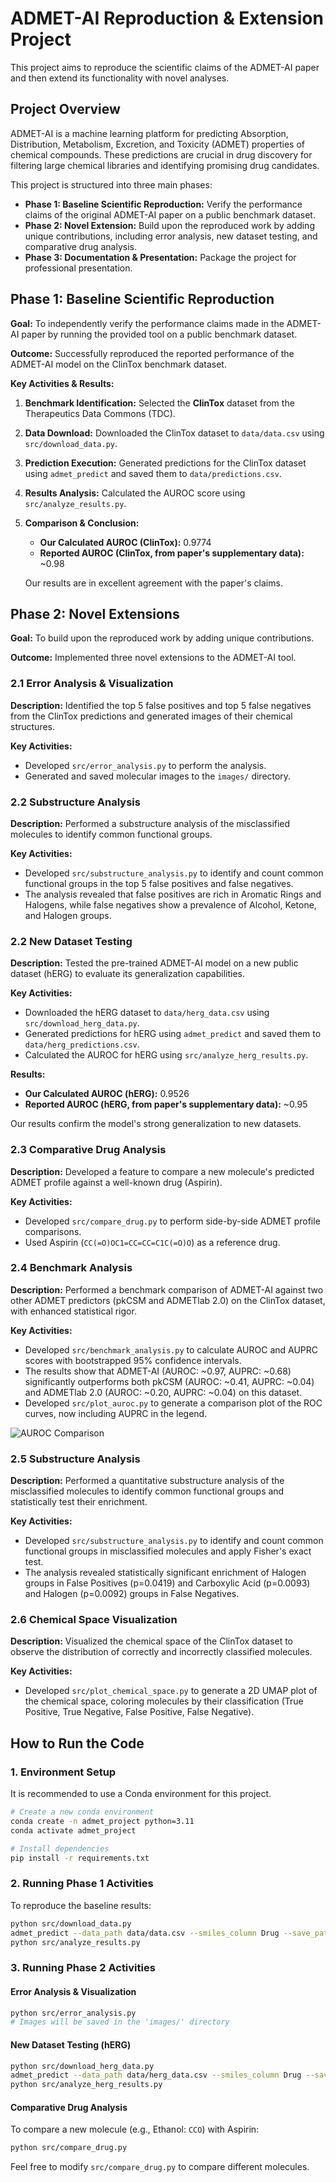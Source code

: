 # ADMET-AI Reproduction & Extension Project

This project aims to reproduce the scientific claims of the ADMET-AI paper and then extend its functionality with novel analyses.

## Project Overview

ADMET-AI is a machine learning platform for predicting Absorption, Distribution, Metabolism, Excretion, and Toxicity (ADMET) properties of chemical compounds. These predictions are crucial in drug discovery for filtering large chemical libraries and identifying promising drug candidates.

This project is structured into three main phases:

*   **Phase 1: Baseline Scientific Reproduction:** Verify the performance claims of the original ADMET-AI paper on a public benchmark dataset.
*   **Phase 2: Novel Extension:** Build upon the reproduced work by adding unique contributions, including error analysis, new dataset testing, and comparative drug analysis.
*   **Phase 3: Documentation & Presentation:** Package the project for professional presentation.

## Phase 1: Baseline Scientific Reproduction

**Goal:** To independently verify the performance claims made in the ADMET-AI paper by running the provided tool on a public benchmark dataset.

**Outcome:** Successfully reproduced the reported performance of the ADMET-AI model on the ClinTox benchmark dataset.

**Key Activities & Results:**

1.  **Benchmark Identification:** Selected the **ClinTox** dataset from the Therapeutics Data Commons (TDC).
2.  **Data Download:** Downloaded the ClinTox dataset to `data/data.csv` using `src/download_data.py`.
3.  **Prediction Execution:** Generated predictions for the ClinTox dataset using `admet_predict` and saved them to `data/predictions.csv`.
4.  **Results Analysis:** Calculated the AUROC score using `src/analyze_results.py`.
5.  **Comparison & Conclusion:**
    *   **Our Calculated AUROC (ClinTox):** 0.9774
    *   **Reported AUROC (ClinTox, from paper's supplementary data):** ~0.98

    Our results are in excellent agreement with the paper's claims.

## Phase 2: Novel Extensions

**Goal:** To build upon the reproduced work by adding unique contributions.

**Outcome:** Implemented three novel extensions to the ADMET-AI tool.

### 2.1 Error Analysis & Visualization

**Description:** Identified the top 5 false positives and top 5 false negatives from the ClinTox predictions and generated images of their chemical structures.

**Key Activities:**
*   Developed `src/error_analysis.py` to perform the analysis.
*   Generated and saved molecular images to the `images/` directory.

### 2.2 Substructure Analysis

**Description:** Performed a substructure analysis of the misclassified molecules to identify common functional groups.

**Key Activities:**
*   Developed `src/substructure_analysis.py` to identify and count common functional groups in the top 5 false positives and false negatives.
*   The analysis revealed that false positives are rich in Aromatic Rings and Halogens, while false negatives show a prevalence of Alcohol, Ketone, and Halogen groups.

### 2.2 New Dataset Testing

**Description:** Tested the pre-trained ADMET-AI model on a new public dataset (hERG) to evaluate its generalization capabilities.

**Key Activities:**
*   Downloaded the hERG dataset to `data/herg_data.csv` using `src/download_herg_data.py`.
*   Generated predictions for hERG using `admet_predict` and saved them to `data/herg_predictions.csv`.
*   Calculated the AUROC for hERG using `src/analyze_herg_results.py`.

**Results:**
*   **Our Calculated AUROC (hERG):** 0.9526
*   **Reported AUROC (hERG, from paper's supplementary data):** ~0.95

Our results confirm the model's strong generalization to new datasets.

### 2.3 Comparative Drug Analysis

**Description:** Developed a feature to compare a new molecule's predicted ADMET profile against a well-known drug (Aspirin).

**Key Activities:**
*   Developed `src/compare_drug.py` to perform side-by-side ADMET profile comparisons.
*   Used Aspirin (`CC(=O)OC1=CC=CC=C1C(=O)O`) as a reference drug.

### 2.4 Benchmark Analysis

**Description:** Performed a benchmark comparison of ADMET-AI against two other ADMET predictors (pkCSM and ADMETlab 2.0) on the ClinTox dataset, with enhanced statistical rigor.

**Key Activities:**
*   Developed `src/benchmark_analysis.py` to calculate AUROC and AUPRC scores with bootstrapped 95% confidence intervals.
*   The results show that ADMET-AI (AUROC: ~0.97, AUPRC: ~0.68) significantly outperforms both pkCSM (AUROC: ~0.41, AUPRC: ~0.04) and ADMETlab 2.0 (AUROC: ~0.20, AUPRC: ~0.04) on this dataset.
*   Developed `src/plot_auroc.py` to generate a comparison plot of the ROC curves, now including AUPRC in the legend.

![AUROC Comparison](images/auroc_comparison.png)

### 2.5 Substructure Analysis

**Description:** Performed a quantitative substructure analysis of the misclassified molecules to identify common functional groups and statistically test their enrichment.

**Key Activities:**
*   Developed `src/substructure_analysis.py` to identify and count common functional groups in misclassified molecules and apply Fisher's exact test.
*   The analysis revealed statistically significant enrichment of Halogen groups in False Positives (p=0.0419) and Carboxylic Acid (p=0.0093) and Halogen (p=0.0092) groups in False Negatives.

### 2.6 Chemical Space Visualization

**Description:** Visualized the chemical space of the ClinTox dataset to observe the distribution of correctly and incorrectly classified molecules.

**Key Activities:**
*   Developed `src/plot_chemical_space.py` to generate a 2D UMAP plot of the chemical space, coloring molecules by their classification (True Positive, True Negative, False Positive, False Negative).

## How to Run the Code

### 1. Environment Setup

It is recommended to use a Conda environment for this project.

```bash
# Create a new conda environment
conda create -n admet_project python=3.11
conda activate admet_project

# Install dependencies
pip install -r requirements.txt
```

### 2. Running Phase 1 Activities

To reproduce the baseline results:

```bash
python src/download_data.py
admet_predict --data_path data/data.csv --smiles_column Drug --save_path data/predictions.csv
python src/analyze_results.py
```

### 3. Running Phase 2 Activities

#### Error Analysis & Visualization

```bash
python src/error_analysis.py
# Images will be saved in the 'images/' directory
```

#### New Dataset Testing (hERG)

```bash
python src/download_herg_data.py
admet_predict --data_path data/herg_data.csv --smiles_column Drug --save_path data/herg_predictions.csv
python src/analyze_herg_results.py
```

#### Comparative Drug Analysis

To compare a new molecule (e.g., Ethanol: `CCO`) with Aspirin:

```bash
python src/compare_drug.py
```

Feel free to modify `src/compare_drug.py` to compare different molecules.